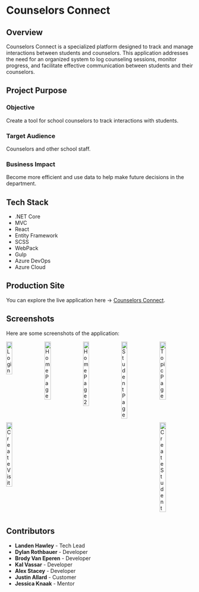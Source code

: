 # Counselors Connect

## Overview

Counselors Connect is a specialized platform designed to track and manage interactions between students and counselors. This application addresses the need for an organized system to log counseling sessions, monitor progress, and facilitate effective communication between students and their counselors.

## Project Purpose

### Objective

Create a tool for school counselors to track interactions with students.

### Target Audience

Counselors and other school staff.

### Business Impact

Become more efficient and use data to help make future decisions in the department.

## Tech Stack

- .NET Core
- MVC
- React
- Entity Framework
- SCSS
- WebPack
- Gulp
- Azure DevOps
- Azure Cloud

## Production Site

You can explore the live application here -> [Counselors Connect](https://counselorsconnect.azurewebsites.net/login/index?ReturnUrl=%2F).

## Screenshots

Here are some screenshots of the application:

<div style="display: flex; justify-content: space-between; flex-wrap: wrap;">
  <img src="https://github.com/user-attachments/assets/363ea41e-b569-45b9-98c9-7b824baee49c" alt="Login" style="width: 18%; margin-bottom: 10px;">
  <img src="https://github.com/user-attachments/assets/ff4a4b12-b319-4dcd-be38-345d41ac9d0a" alt="HomePage" style="width: 18%; margin-bottom: 10px;">
  <img src="https://github.com/user-attachments/assets/8dc42d25-30d7-44d3-b413-cef2cfde3f20" alt="HomePage2" style="width: 18%; margin-bottom: 10px;">
  <img src="https://github.com/user-attachments/assets/012bc4dc-ba5a-4a77-b812-1b14ace0867d" alt="StudentPage" style="width: 18%; margin-bottom: 10px;">
  <img src="https://github.com/user-attachments/assets/a81a1ff7-8ecb-41a6-a475-a1f2538ab296" alt="TopicPage" style="width: 18%; margin-bottom: 10px;">
  <img src="https://github.com/user-attachments/assets/8c5c4295-8d24-4497-b92c-8be43ef00a5d" alt="CreateVisit" style="width: 18%; margin-bottom: 10px;">
  <img src="https://github.com/user-attachments/assets/fce2e85b-6d61-407a-b23d-b6290fa74e94" alt="CreateStudent" style="width: 18%; margin-bottom: 10px;">
</div>

## Contributors

- **Landen Hawley** - Tech Lead
- **Dylan Rothbauer** - Developer
- **Brody Van Eperen** - Developer
- **Kal Vassar** - Developer
- **Alex Stacey** - Developer
- **Justin Allard** - Customer
- **Jessica Knaak** - Mentor
